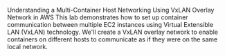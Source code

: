 Understanding a Multi-Container Host Networking Using VxLAN Overlay Network in AWS
This lab demonstrates how to set up container communication between multiple EC2 instances using Virtual Extensible LAN (VxLAN) technology. We'll create a VxLAN overlay network to enable containers on different hosts to communicate as if they were on the same local network.